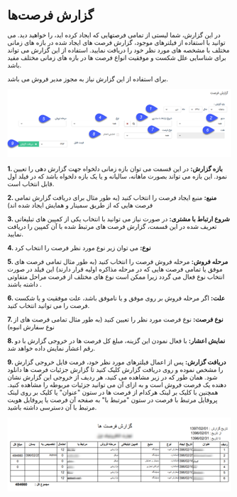 # گزارش فرصت‌ها

در این گزارش، شما لیستی از تمامی فرصتهایی که ایجاد کرده اید، را خواهید دید. می توانید با استفاده از فیلترهای موجود، گزارش فرصت های ایجاد شده در بازه های زمانی مختلف با مشخصه های مورد نظر خود را دریافت نمایید. استفاده از این گزارش می تواند برای شناسایی علل شکست و موفقیت انواع فرصت ها در بازه های زمانی مختلف مفید باشد.

برای استفاده از این گزارش نیاز به مجوز مدیر فروش می باشد.

![](Opportunity1.png)

**1. بازه گزارش:** در این قسمت می توان بازه زمانی دلخواه جهت گزارش دهی را تعیین نمود. این بازه می تواند بصورت ماهانه، سالیانه و یا یک بازه دلخواه باشد که در فیلد اول قابل انتخاب است.

**2. منبع:** منبع ایجاد فرصت را انتخاب کنید (به طور مثال برای دریافت گزارش تمامی فرصت هایی که از طریق سمینار و همایش ایجاد شده اند)

**3.  شروع ارتباط با مشتری:** در صورت نیاز می توانید با انتخاب یکی از کمپین های تبلیغاتی تعریف شده در این قسمت، گزارش فرصت های مرتبط شده با آن کمپین را دریافت نمایید.

**4. نوع:** می توان زیر نوع مورد نظر فرصت را انتخاب کرد

**5. مرحله فروش:** مرحله فروش فرصت را انتخاب کنید (به طور مثال تمامی فرصت های موفق یا تمامی فرصت هایی که در مرحله مذاکره اولیه قرار دارند) این فیلد در صورت انتخاب نوع فعال می گردد زیرا ممکن است نوع های مختلف از فرصت مراحل متفاوتی داشته باشند .

**6. علت:** اگر مرحله فروش بر روی موفق و یا ناموفق باشد، علت موفقیت و یا شکست فرصت را می توانید انتخاب کنید.

**7. نوع فرصت:** نوع فرصت مورد نظر را تعیین کنید (به طور مثال تمامی فرصت های از نوع سفارش انبوه) 

**8. نمایش اعشار:** با فعال نمودن این گزینه، مبلغ کل فرصت ها در خروجی گزارش با دو رقم اعشار نمایش داده خواهد شد.

**9. دریافت گزارش:** پس از اعمال فیلترهای مورد نظر خود، فرمت فایل خروجی گزارش را مشخص نموده و روی دریافت گزارش کلیک کنید تا گزارش جزئیات فرصت ها دانلود شود. همان طور که در زیر مشاهده می کنید، هر ردیف از خروجی این گزارش نشان دهنده یک فرصت فروش است و به ازای آن می توانید جزئیات مربوطه را مشاهده کنید. همچنین با کلیک بر لینک هرکدام از فرصت ها در ستون "عنوان" یا کلیک بر روی لینک پروفایل مرتبط با فرصت در ستون "مرتبط با" به صفحه آن فرصت یا پروفایل هویت مرتبط با آن دسترسی داشته باشید.


![](Opportunity2.png)



